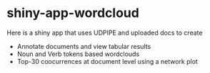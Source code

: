 # shiny-app-wordcloud
Here is a shiny app that uses UDPIPE and uploaded docs to create 
 * Annotate documents and view tabular results
 * Noun and Verb tokens based wordclouds
 * Top-30 coocurrences at document level using a network plot
 
